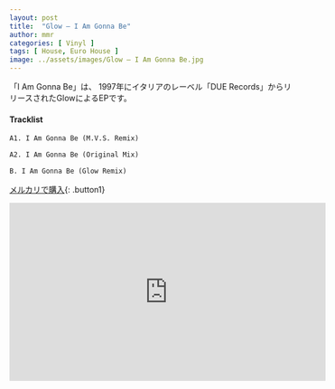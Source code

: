 ```yaml
---
layout: post
title:  "Glow – I Am Gonna Be"
author: mmr
categories: [ Vinyl ]
tags: [ House, Euro House ]
image: ../assets/images/Glow – I Am Gonna Be.jpg
---
```


「I Am Gonna Be」は、
1997年にイタリアのレーベル「DUE Records」からリリースされたGlowによるEPです。

#### Tracklist
```md
A1. I Am Gonna Be (M.V.S. Remix)

A2. I Am Gonna Be (Original Mix)

B. I Am Gonna Be (Glow Remix)
```

[メルカリで購入](https://jp.mercari.com/item/m91456308602?afid=6142608987){: .button1}

<iframe width="560" height="315" src="https://www.youtube.com/embed/ktHmAr-ut0w?si=flnOSvKJDeYHpQqv" title="YouTube video player" frameborder="0" allow="accelerometer; autoplay; clipboard-write; encrypted-media; gyroscope; picture-in-picture; web-share" referrerpolicy="strict-origin-when-cross-origin" allowfullscreen></iframe>